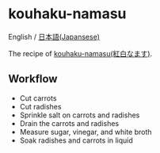 # kouhaku-namasu

English / [日本語(Japansese)](README_ja.md)  

The recipe of [kouhaku-namasu(紅白なます)](https://ja.wikipedia.org/wiki/膾#紅白なますの作り方).  

## Workflow

 - Cut carrots
 - Cut radishes
 - Sprinkle salt on carrots and radishes
 - Drain the carrots and radishes
 - Measure sugar, vinegar, and white broth
 - Soak radishes and carrots in liquid
